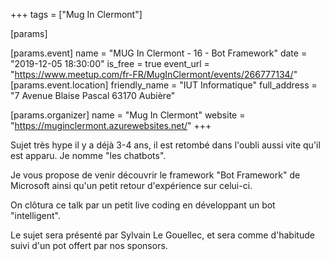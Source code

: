 +++
tags = ["Mug In Clermont"]

[params]

[params.event]
name = "MUG In Clermont - 16 - Bot Framework"
date = "2019-12-05 18:30:00"
is_free = true
event_url = "https://www.meetup.com/fr-FR/MugInClermont/events/266777134/"
[params.event.location]
friendly_name = "IUT Informatique"
full_address = "7 Avenue Blaise Pascal 63170 Aubière"

[params.organizer]
name = "Mug In Clermont"
website = "https://muginclermont.azurewebsites.net/"
+++

Sujet très hype il y a déjà 3-4 ans, il est retombé dans l'oubli aussi vite 
qu'il est apparu. Je nomme "les chatbots".

Je vous propose de venir découvrir le framework "Bot Framework" de Microsoft 
ainsi qu'un petit retour d'expérience sur celui-ci.

On clôtura ce talk par un petit live coding en développant un bot 
"intelligent".

Le sujet sera présenté par Sylvain Le Gouellec, et sera comme d'habitude 
suivi d'un pot offert par nos sponsors.
